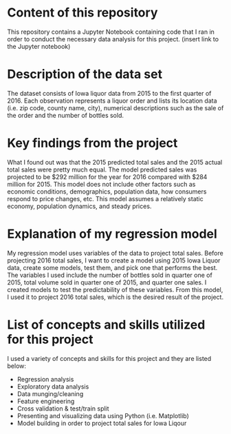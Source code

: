 # Content of this repository

This repository contains a Jupyter Notebook containing code that I ran in order to conduct the necessary data analysis for this project. (insert link to the Jupyter notebook)

# Description of the data set

The dataset consists of Iowa liquor data from 2015 to the first quarter of 2016. Each observation represents a liquor order and lists its location data (i.e. zip code, county name, city), numerical descriptions such as the sale of the order and the number of bottles sold.

# Key findings from the project
What I found out was that the 2015 predicted total sales and the 2015 actual total sales were pretty much equal. The model predicted sales was projected to be $292 million for the year for 2016 compared with $284 million for 2015. This model does not include other factors such as economic conditions, demographics, population data, how consumers respond to price changes, etc. This model assumes a relatively static economy, population dynamics, and steady prices. 

# Explanation of my regression model 

My regression model uses variables of the data to project total sales. Before projecting 2016 total sales, I want to create a model using 2015 Iowa Liquor data, create some models, test them, and pick one that performs the best. The variables I used include the number of bottles sold in quarter one of 2015, total volume sold in quarter one of 2015, and quarter one sales. I created models to test the predictability of these variables. From this model, I used it to project 2016 total sales, which is the desired result of the project.

# List of concepts and skills utilized for this project

I used a variety of concepts and skills for this project and they are listed below:
- Regression analysis
- Exploratory data analysis
- Data munging/cleaning
- Feature engineering
- Cross validation & test/train split
- Presenting and visualizing data using Python (i.e. Matplotlib)
- Model building in order to project total sales for Iowa Liqour

